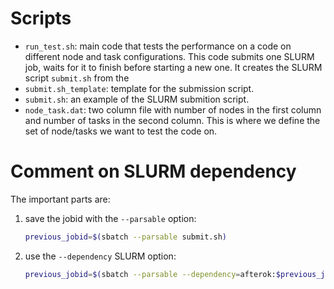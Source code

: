 Scripts
=======

-   `run_test.sh`: main code that tests the performance on a code on
    different node and task configurations. This code submits one SLURM
    job, waits for it to finish before starting a new one. It creates
    the SLURM script `submit.sh` from the
-   `submit.sh_template`: template for the submission script.
-   `submit.sh`: an example of the SLURM submition script.
-   `node_task.dat`: two column file with number of nodes in the first
    column and number of tasks in the second column. This is where we
    define the set of node/tasks we want to test the code on.

Comment on SLURM dependency
===========================

The important parts are:

1.  save the jobid with the `--parsable` option:

    ``` {.bash org-language="sh"}
    previous_jobid=$(sbatch --parsable submit.sh)
    ```

2.  use the `--dependency` SLURM option:

    ``` {.bash org-language="sh"}
    previous_jobid=$(sbatch --parsable --dependency=afterok:$previous_jobid submit.sh)
    ```

